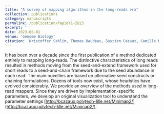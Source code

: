 ```yaml
---
title: "A survey of mapping algorithms in the long-reads era"
collection: publications
category: manuscripts
permalink: /publication/Papier1-2023
excerpt: ''
date: 2023-06-01
venue: 'Genome Biology'
citation: 'Kristoffer Sahlin, Thomas Baudeau, Bastien Cazaux, Camille Marchet. (2023). &quot;A survey of mapping algorithms in the long-reads era.&quot; <i>Genome Biology</i>.'
---
```


It has been over a decade since the first publication of a method dedicated entirely to mapping long-reads. The distinctive characteristics of long reads resulted in methods moving from the seed-and-extend framework used for short reads to a seed-and-chain framework due to the seed abundance in each read. The main novelties are based on alternative seed constructs or chaining formulations. Dozens of tools now exist, whose heuristics have evolved considerably. We provide an overview of the methods used in long-read mappers. Since they are driven by implementation-specific parameters, we develop an original visualization tool to understand the parameter settings [http://bcazaux.polytech-lille.net/Minimap2/](http://bcazaux.polytech-lille.net/Minimap2/).